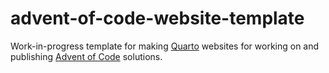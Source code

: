 # advent-of-code-website-template
Work-in-progress template for making [Quarto](https://quarto.org) websites for working on and publishing [Advent of Code](https://adventofcode.com) solutions.
